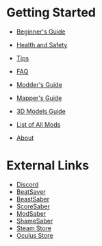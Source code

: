 <!-- TITLE: Beat Saber Modding Community -->
<!-- SUBTITLE: Welcome to the Beat Saber Modding Community Wiki! -->

# Getting Started
* [Beginner's Guide](beginners-guide)
* [Health and Safety](health-and-safety)
* [Tips](https://wiki.assistant.moe/grips-and-tricks)
* [FAQ](faq)

* [Modder's Guide](modding)
* [Mapper's Guide](mapping)
* [3D Models Guide](models)
* [List of All Mods](modding/all-mods)
* [About](about)
# External Links
* [Discord](https://discord.gg/beatsabermods)
* [BeatSaver](https://beatsaver.com/)
* [BeastSaber](https://bsaber.com/)
* [ScoreSaber](https://scoresaber.com/)
* [ModSaber](https://modsaber.org/)
* [ShameSaber](https://shamesaber.ml/)
* [Steam Store](https://store.steampowered.com/app/620980/Beat_Saber/)
* [Oculus Store](https://www.oculus.com/experiences/rift/1304877726278670/)
